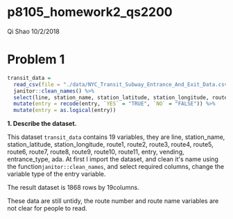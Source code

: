 p8105\_homework2\_qs2200
================
Qi Shao
10/2/2018

Problem 1
=========

``` r
transit_data = 
  read_csv(file = "./data/NYC_Transit_Subway_Entrance_And_Exit_Data.csv") %>%
  janitor::clean_names() %>%
  select(line, station_name, station_latitude, station_longitude, route1:route11, entry, vending, entrance_type, ada) %>%
  mutate(entry = recode(entry, `YES` = "TRUE", `NO` = "FALSE")) %>%
  mutate(entry = as.logical(entry))
```

**1. Describe the dataset.**

This dataset `transit_data` contains 19 variables, they are line, station\_name, station\_latitude, station\_longitude, route1, route2, route3, route4, route5, route6, route7, route8, route9, route10, route11, entry, vending, entrance\_type, ada. At first I import the dataset, and clean it's name using the function`janitor::clean_names`, and select required columns, change the variable type of the entry variable.

The result dataset is 1868 rows by 19columns.

These data are still untidy, the route number and route name variables are not clear for people to read.
